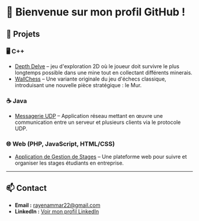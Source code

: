 # 👋 Bienvenue sur mon profil GitHub !

## 🚀 Projets

### 🖥️ C++

- [Depth Delve](https://github.com/RayBA22/Depth-Delve/blob/main/README.md) – jeu d'exploration 2D où le joueur doit survivre le plus longtemps possible dans une mine tout en collectant différents minerais.
- [WallChess](https://github.com/RayBA22/WallChess/blob/main/README.md) – Une variante originale du jeu d'échecs classique, introduisant une nouvelle pièce stratégique : le Mur.

### ☕ Java

- [Messagerie UDP](https://github.com/RayBA22/Messagerie-UDP/blob/main/README.md) – Application réseau mettant en œuvre une communication entre un serveur et plusieurs clients via le protocole UDP.


### 🌐 Web (PHP, JavaScript, HTML/CSS)

- [Application de Gestion de Stages](https://github.com/RayBA22/Internship-Manager/blob/main/README.md) – Une plateforme web pour suivre et organiser les stages étudiants en entreprise.

---

## 📫 Contact

- **Email :** [rayenammar22@gmail.com](mailto:rayenammar22@gmail.com)
- **LinkedIn :** [Voir mon profil LinkedIn](https://www.linkedin.com/in/rayba)
